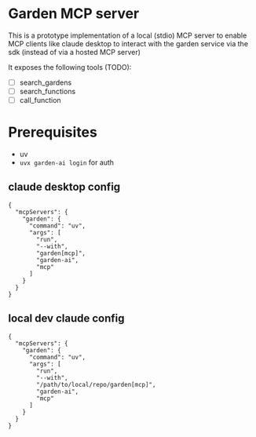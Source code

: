 # Garden MCP server

This is a prototype implementation of a local (stdio) MCP server to enable MCP
clients like claude desktop to interact with the garden service via the sdk
(instead of via a hosted MCP server)

It exposes the following tools (TODO):

- [ ] search_gardens
- [ ] search_functions
- [ ] call_function

# Prerequisites

- uv
- `uvx garden-ai login` for auth

## claude desktop config

```
{
  "mcpServers": {
    "garden": {
      "command": "uv",
      "args": [
        "run",
        "--with",
        "garden[mcp]",
        "garden-ai",
        "mcp"
      ]
    }
  }
}
```

## local dev claude config

```
{
  "mcpServers": {
    "garden": {
      "command": "uv",
      "args": [
        "run",
        "--with",
        "/path/to/local/repo/garden[mcp]",
        "garden-ai",
        "mcp"
      ]
    }
  }
}
```
